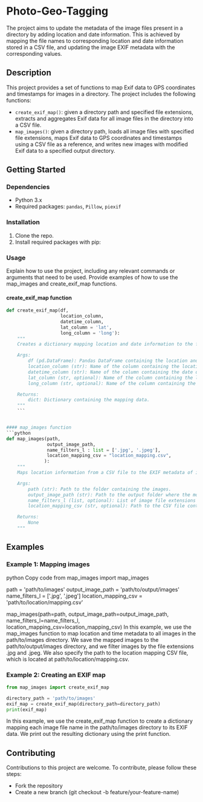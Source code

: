 # Photo-Geo-Tagging
The project aims to update the metadata of the image files present in a directory by adding location and date information. This is achieved by mapping the file names to corresponding location and date information stored in a CSV file, and updating the image EXIF metadata with the corresponding values.

## Description
This project provides a set of functions to map Exif data to GPS coordinates and timestamps for images in a directory. The project includes the following functions:
- `create_exif_map()`: given a directory path and specified file extensions, extracts and aggregates Exif data for all image files in the directory into a CSV file.
- `map_images()`: given a directory path, loads all image files with specified file extensions, maps Exif data to GPS coordinates and timestamps using a CSV file as a reference, and writes new images with modified Exif data to a specified output directory. 

## Getting Started

### Dependencies

- Python 3.x
- Required packages: `pandas`, `Pillow`, `piexif`

### Installation

1. Clone the repo.
2. Install required packages with pip:

### Usage
Explain how to use the project, including any relevant commands or arguments that need to be used. Provide examples of how to use the map_images and create_exif_map functions.

#### create_exif_map function
```python
def create_exif_map(df, 
                    location_column, 
                    datetime_column, 
                    lat_column = 'lat', 
                    long_column = 'long'):
    """
    Creates a dictionary mapping location and date information to the format required for EXIF metadata.

    Args:
        df (pd.DataFrame): Pandas DataFrame containing the location and date information.
        location_column (str): Name of the column containing the location data.
        datetime_column (str): Name of the column containing the date data.
        lat_column (str, optional): Name of the column containing the latitude data. Defaults to 'lat'.
        long_column (str, optional): Name of the column containing the longitude data. Defaults to 'long'.

    Returns:
        dict: Dictionary containing the mapping data.
    """
    ```


#### map_images function
```python
def map_images(path,
               output_image_path,
               name_filters_l : list = ['.jpg', '.jpeg'],
               location_mapping_csv = "location_mapping.csv",
              ):
    """
    Maps location information from a CSV file to the EXIF metadata of images in a folder.

    Args:
        path (str): Path to the folder containing the images.
        output_image_path (str): Path to the output folder where the modified images will be saved.
        name_filters_l (list, optional): List of image file extensions to include. Defaults to ['.jpg', '.jpeg'].
        location_mapping_csv (str, optional): Path to the CSV file containing the location mapping data. Defaults to "location_mapping.csv".

    Returns:
        None
    """
```

## Examples
### Example 1: Mapping images
python
Copy code
from map_images import map_images

path = 'path/to/images'
output_image_path = 'path/to/output/images'
name_filters_l = ['.jpg', '.jpeg']
location_mapping_csv = 'path/to/location/mapping.csv'

map_images(path=path, output_image_path=output_image_path, name_filters_l=name_filters_l, location_mapping_csv=location_mapping_csv)
In this example, we use the map_images function to map location and time metadata to all images in the path/to/images directory. We save the mapped images to the path/to/output/images directory, and we filter images by the file extensions .jpg and .jpeg. We also specify the path to the location mapping CSV file, which is located at path/to/location/mapping.csv.

### Example 2: Creating an EXIF map
```python
from map_images import create_exif_map

directory_path = 'path/to/images'
exif_map = create_exif_map(directory_path=directory_path)
print(exif_map)
```
In this example, we use the create_exif_map function to create a dictionary mapping each image file name in the path/to/images directory to its EXIF data. We print out the resulting dictionary using the print function.

## Contributing
Contributions to this project are welcome. To contribute, please follow these steps:
* Fork the repository
* Create a new branch (git checkout -b feature/your-feature-name)
